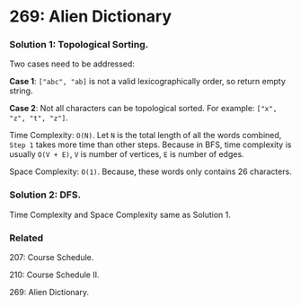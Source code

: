 # 269: Alien Dictionary

### Solution 1: Topological Sorting.
Two cases need to be addressed:

**Case 1**: `["abc", "ab]` is not a valid lexicographically order, so return empty string.

**Case 2**: Not all characters can be topological sorted. For example: `["x", "z", "t", "z"]`.

Time Complexity: `O(N)`. Let `N` is the total length of all the words combined, `Step 1` takes more time than other steps. Because in BFS, time complexity is usually `O(V + E)`, `V` is number of vertices, `E` is number of edges.

Space Complexity: `O(1)`. Because, these words only contains 26 characters.

### Solution 2: DFS.
Time Complexity and Space Complexity same as Solution 1.

### Related
207: Course Schedule.

210: Course Schedule II.

269: Alien Dictionary.